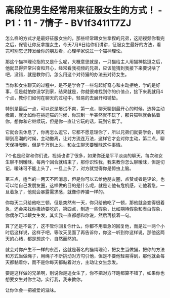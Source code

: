 # 高段位男生经常用来征服女生的方式！ - P1：11 - 7情子 - BV1f3411T7ZJ

怎么样的方式才是最好征服女生的，那些经常跟女生拿捏的兄弟，这期视频你看完之后，保管让你反拿捏女生，今天7月6日给你们讲讲，征服女生最好的方法，看完可别忘记转发给你的朋友看，心理学家说过一个猫神理论。

那这个猫神理论指的又是什么呢，大概意思就是，一只猫给主人用猫神挑逗之后，他就显得异常兴奋和开心，经常看我视频的兄弟，应该能猜到我接下来要说啥了吧，没错，就是教你们，怎么用这个对待猫的办法去对待女生。

当你和女生聊天的过程中，是不是学会了一些勾起好奇心和主动拒绝，学的是好事，但是就怕你没学到家，结果就是，你就很难找到你的价值点，接下来我就用4个点，教你们如何在聊天的过程中，轻易的去展开和铺垫。

特别是最后一点，可以说是屡试不爽，第一点，聊天聊到最开心的时候，选择主动撤离，就比如你在挑逗猫的时候，你玩到一半突然就不玩了，那只猫咪就会黏着你，想你和它继续玩，但是你一直让它玩的话，玩到它累了。

它就会去休息了，你再怎么逗它，它都不愿意理你了，所以兄弟们就要学会，聊天聊到高潮的时候，主动撤离，让对方流连万法，这样它才会对你主动，第二点，聊天保持暧昧，但是千万别上头，和女生聊天要暧昧这件事情。

7个也是经常和你们说，视频也讲了很多，如果你还是平平淡淡的聊天，每次和女生聊不到暧昧，每两个回合就结束了，那你识性我，我来教你怎么聊暧昧，但是切记，暧昧可不能上头了，一旦上头了，对方就觉得你是惊虫上脑。

第三点，适当的一两天不回消息，但是你可以去给他朋友圈，点赞或者是评论，也可以给自己发朋友圈，这样做的目的是什么呢，就是让他有危机感，让他着急，一旦着急了，他就会暴露需求感，就像你养猫一样的。

你每天二只给他吃三顿，但是突然有一天，你只给他吃了一顿，那他就会变得很着急，还会来找你撒娇要吃的，第四点，制造一些假象，比如期待假象和表白假象，你偶尔可以跟女生发，其实我一直都想和你说，然后再接着一句。

算了还是不说了，这不管你回复你什么，你都不用着急的回复他，而是过一两个小时后这样说，这样子吧，等改天见面了再告诉你，你这一听到你这样说，那他这两天的心绪，都是想这个，自然而然的。

就会对你产生不一样的东西，这就是著名的猫绳理论，把女生当做猫，把你的方法和方式当做绳子，用绳子不断挑动对方勾引他，但是不要他轻易得到，那他就会每天都黏着你，而不是你每天都黏着对方，主动让女生念发。

要是这样做的兄弟啊，别说你是追女生了，你不把对方吓跑都算不错了，如果你也想要女生对你主动，实行我，我来教你。

让你体会一把被爱的滋味。